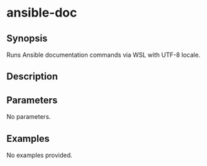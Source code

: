 # ansible-doc

## Synopsis

Runs Ansible documentation commands via WSL with UTF-8 locale.

## Description



## Parameters
No parameters.
## Examples
No examples provided.
